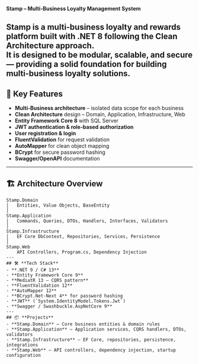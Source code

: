 **Stamp – Multi‑Business Loyalty Management System**  

Stamp is a **multi‑business loyalty and rewards platform** built with **.NET 8** following the **Clean Architecture** approach.  
It is designed to be modular, scalable, and secure — providing a solid foundation for building multi‑business loyalty solutions.  
---
## 🚀 **Key Features**
- **Multi‑Business architecture** – isolated data scope for each business  
- **Clean Architecture** design – Domain, Application, Infrastructure, Web  
- **Entity Framework Core 8** with SQL Server  
- **JWT authentication & role‑based authorization**  
- **User registration & login**  
- **FluentValidation** for request validation  
- **AutoMapper** for clean object mapping  
- **BCrypt** for secure password hashing  
- **Swagger/OpenAPI** documentation  
---
## 🏗 **Architecture Overview**
```text
Stamp.Domain
│   Entities, Value Objects, BaseEntity
│
Stamp.Application
│   Commands, Queries, DTOs, Handlers, Interfaces, Validators
│
Stamp.Infrastructure
│   EF Core DbContext, Repositories, Services, Persistence
│
Stamp.Web
    API Controllers, Program.cs, Dependency Injection
---
## 🛠 **Tech Stack**
- **.NET 9 / C# 13**  
- **Entity Framework Core 9**  
- **MediatR 13 – CQRS pattern**  
- **FluentValidation 12**  
- **AutoMapper 12**  
- **BCrypt.Net-Next 4** for password hashing  
- **JWT** (`System.IdentityModel.Tokens.Jwt`)  
- **Swagger / Swashbuckle.AspNetCore 9**  
---
## 📦 **Projects**
- **Stamp.Domain** – Core business entities & domain rules  
- **Stamp.Application** – Application services, CQRS handlers, DTOs, validators  
- **Stamp.Infrastructure** – EF Core, repositories, persistence, integrations  
- **Stamp.Web** – API controllers, dependency injection, startup configuration  

